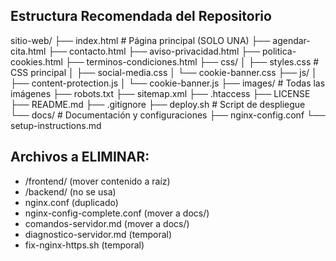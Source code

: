 ## Estructura Recomendada del Repositorio

sitio-web/
├── index.html                    # Página principal (SOLO UNA)
├── agendar-cita.html
├── contacto.html
├── aviso-privacidad.html
├── politica-cookies.html
├── terminos-condiciones.html
├── css/
│   ├── styles.css               # CSS principal
│   ├── social-media.css
│   └── cookie-banner.css
├── js/
│   ├── content-protection.js
│   └── cookie-banner.js
├── images/                      # Todas las imágenes
├── robots.txt
├── sitemap.xml
├── .htaccess
├── LICENSE
├── README.md
├── .gitignore
├── deploy.sh                    # Script de despliegue
└── docs/                        # Documentación y configuraciones
    ├── nginx-config.conf
    └── setup-instructions.md

## Archivos a ELIMINAR:
- /frontend/ (mover contenido a raíz)
- /backend/ (no se usa)
- nginx.conf (duplicado)
- nginx-config-complete.conf (mover a docs/)
- comandos-servidor.md (mover a docs/)
- diagnostico-servidor.md (temporal)
- fix-nginx-https.sh (temporal)
